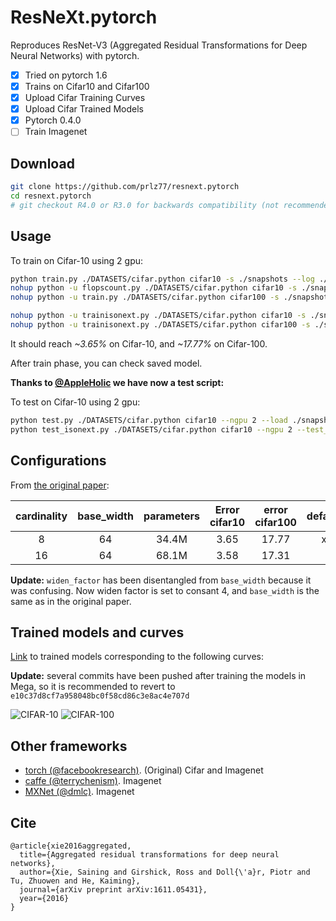 # ResNeXt.pytorch
Reproduces ResNet-V3 (Aggregated Residual Transformations for Deep Neural Networks) with pytorch.

- [x] Tried on pytorch 1.6
- [x] Trains on Cifar10 and Cifar100
- [x] Upload Cifar Training Curves
- [x] Upload Cifar Trained Models
- [x] Pytorch 0.4.0
- [ ] Train Imagenet

## Download
```bash
git clone https://github.com/prlz77/resnext.pytorch
cd resnext.pytorch
# git checkout R4.0 or R3.0 for backwards compatibility (not recommended).
```

## Usage
To train on Cifar-10 using 2 gpu:

```bash
python train.py ./DATASETS/cifar.python cifar10 -s ./snapshots --log ./logs --ngpu 2 --learning_rate 0.05 -b 128
nohup python -u flopscount.py ./DATASETS/cifar.python cifar10 -s ./snapshots --log ./logs --ngpu 2 --learning_rate 0.05 -b 128 --gpu_id_list=3,5 >c10_resnext.txt 2>&1 &
nohup python -u train.py ./DATASETS/cifar.python cifar100 -s ./snapshots --log ./logs --ngpu 4 --learning_rate 0.05 -b 128 >c100_resnext.txt 2>&1 &

nohup python -u trainisonext.py ./DATASETS/cifar.python cifar10 -s ./snapshots --log ./logs --learning_rate 0.05 -b 128 --ngpu 2 --cfg configs/IN1k-RISOnext29_CIFAR10.yaml --gpu_id_list=4,5 > c10_isonext.txt 2>&1 &
nohup python -u trainisonext.py ./DATASETS/cifar.python cifar100 -s ./snapshots --log ./logs --learning_rate 0.05 -b 128 --ngpu 2 --cfg configs/IN1k-RISOnext29_CIFAR100.yaml --gpu_id_list=4,5,6,7 > c100_isonext.txt 2>&1 &
```
It should reach *~3.65%* on Cifar-10, and *~17.77%* on Cifar-100.


After train phase, you can check saved model.

**Thanks to [@AppleHolic](https://github.com/AppleHolic) we have now a test script:**

To test on Cifar-10 using 2 gpu:
```bash
python test.py ./DATASETS/cifar.python cifar10 --ngpu 2 --load ./snapshots/model.pytorch --test_bs 128 
python test_isonext.py ./DATASETS/cifar.python cifar10 --ngpu 2 --test_bs 128 --cfg configs/IN1k-RISOnext29_CIFAR100.yaml --load ./snapshots/model.pytorch --gpu_id_list=6,7
```


## Configurations
From [the original paper](https://arxiv.org/pdf/1611.05431.pdf):

| cardinality |  base_width  | parameters |  Error cifar10   |   error cifar100  | default |
|:-----------:|:------------:|:----------:|:----------------:|:-----------------:|:-------:|
|      8      |      64      |    34.4M   |       3.65       |       17.77       |    x    |
|      16     |      64      |    68.1M   |       3.58       |       17.31       |         |

**Update:** ``widen_factor`` has been disentangled from ``base_width`` because it was confusing. Now widen factor is set to consant 4, and ``base_width`` is the same as in the original paper.

## Trained models and curves
[Link](https://mega.nz/#F!wbJXDS6b!YN3hCDi1tT3SdNFrLPm7mA) to trained models corresponding to the following curves:

**Update:** several commits have been pushed after training the models in Mega, so it is recommended to revert to ``e10c37d8cf7a958048bc0f58cd86c3e8ac4e707d``

![CIFAR-10](./cifar10/cifar-10.jpg)
![CIFAR-100](./cifar100/cifar-100.jpg)

## Other frameworks
* [torch (@facebookresearch)](https://github.com/facebookresearch/ResNeXt). (Original) Cifar and Imagenet
* [caffe (@terrychenism)](https://github.com/terrychenism/ResNeXt). Imagenet
* [MXNet (@dmlc)](https://github.com/dmlc/mxnet/tree/master/example/image-classification#imagenet-1k). Imagenet

## Cite
```
@article{xie2016aggregated,
  title={Aggregated residual transformations for deep neural networks},
  author={Xie, Saining and Girshick, Ross and Doll{\'a}r, Piotr and Tu, Zhuowen and He, Kaiming},
  journal={arXiv preprint arXiv:1611.05431},
  year={2016}
}
```
